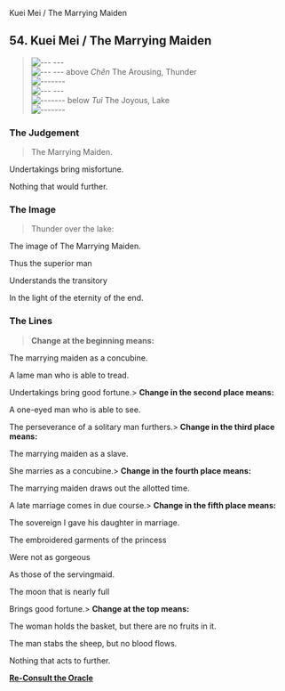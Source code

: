 Kuei Mei / The Marrying Maiden
## 54. Kuei Mei / The Marrying Maiden
> ![--- ---](../images/yinU.gif)   
> ![--- ---](../images/yinU.gif) above _Chên_ The Arousing, Thunder  
> ![-------](../images/yangU.gif)   
> ![--- ---](../images/yinU.gif)   
> ![-------](../images/yangU.gif) below _Tui_ The Joyous, Lake  
> ![-------](../images/yangU.gif)
### The Judgement
> The Marrying Maiden.  
>  Undertakings bring misfortune.  
>  Nothing that would further.
### The Image
> Thunder over the lake:  
>  The image of The Marrying Maiden.  
>  Thus the superior man  
>  Understands the transitory  
>  In the light of the eternity of the end.
### The Lines
> **Change at the beginning means:**  
>  The marrying maiden as a concubine.  
>  A lame man who is able to tread.  
>  Undertakings bring good fortune.> **Change in the second place means:**  
>  A one-eyed man who is able to see.  
>  The perseverance of a solitary man furthers.> **Change in the third place means:**  
>  The marrying maiden as a slave.  
>  She marries as a concubine.> **Change in the fourth place means:**  
>  The marrying maiden draws out the allotted time.  
>  A late marriage comes in due course.> **Change in the fifth place means:**  
>  The sovereign I gave his daughter in marriage.  
>  The embroidered garments of the princess  
>  Were not as gorgeous  
>  As those of the servingmaid.  
>  The moon that is nearly full  
>  Brings good fortune.> **Change at the top means:**  
>  The woman holds the basket, but there are no fruits in it.  
>  The man stabs the sheep, but no blood flows.  
>  Nothing that acts to further.

**[Re-Consult the Oracle](../index.html)**

